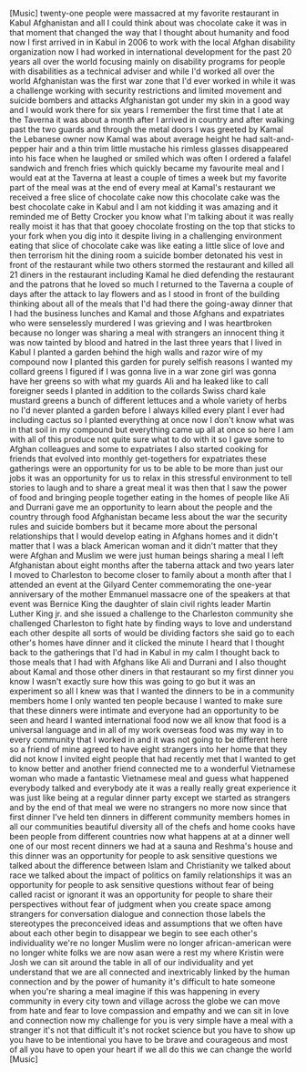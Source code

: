
[Music]
twenty-one people were massacred at my
favorite restaurant in Kabul Afghanistan
and all I could think about was
chocolate cake it was in that moment
that changed the way that I thought
about humanity and food now I first
arrived in in Kabul in 2006 to work with
the local Afghan disability organization
now I had worked in international
development for the past 20 years all
over the world focusing mainly on
disability programs for people with
disabilities as a technical adviser and
while I&#39;d worked all over the world
Afghanistan was the first war zone that
I&#39;d ever worked in while it was a
challenge working with security
restrictions and limited movement and
suicide bombers and attacks Afghanistan
got under my skin in a good way and I
would work there for six years I
remember the first time that I ate at
the Taverna it was about a month after I
arrived in country and after walking
past the two guards and through the
metal doors I was greeted by Kamal the
Lebanese owner now Kamal was about
average height
he had salt-and-pepper hair and a thin
trim little mustache his rimless glasses
disappeared into his face when he
laughed or smiled which was often I
ordered a falafel sandwich and french
fries which quickly became my favourite
meal and I would eat at the Taverna at
least a couple of times a week but my
favorite part of the meal was at the end
of every meal at Kamal&#39;s restaurant we
received a free slice of chocolate cake
now this chocolate cake was the best
chocolate cake in Kabul and I am not
kidding it was amazing and it reminded
me
of Betty Crocker you know what I&#39;m
talking about it was really really moist
it has that that gooey chocolate
frosting on the top that sticks to your
fork when you dig into it despite living
in a challenging environment eating that
slice of chocolate cake was like eating
a little slice of love and then
terrorism hit the dining room a suicide
bomber detonated his vest in front of
the restaurant while two others stormed
the restaurant and killed all 21 diners
in the restaurant including Kamal he
died defending the restaurant and the
patrons that he loved so much I returned
to the Taverna a couple of days after
the attack to lay flowers and as I stood
in front of the building thinking about
all of the meals that I&#39;d had there the
going-away dinner that I had the
business lunches and Kamal and those
Afghans and expatriates who were
senselessly murdered I was grieving and
I was heartbroken because no longer was
sharing a meal with strangers an
innocent thing it was now tainted by
blood and hatred in the last three years
that I lived in Kabul I planted a garden
behind the high walls and razor wire of
my compound now I planted this garden
for purely selfish reasons I wanted my
collard greens I figured if I was gonna
live in a war zone girl was gonna have
her greens so with what my guards Ali
and ha leaked like to call foreigner
seeds I planted in addition to the
collards Swiss chard kale mustard greens
a bunch of different lettuces and a
whole variety of herbs no I&#39;d never
planted a garden before I always killed
every plant I ever had including cactus
so I planted everything at once now I
don&#39;t know what was in that soil in my
compound but everything came up
all at once so here I am with all of
this produce not quite sure what to do
with it
so I gave some to Afghan colleagues and
some to expatriates I also started
cooking for friends that evolved into
monthly get-togethers for expatriates
these gatherings were an opportunity for
us to be able to be more than just our
jobs it was an opportunity for us to
relax in this stressful environment to
tell stories to laugh and to share a
great meal it was then that I saw the
power of food and bringing people
together eating in the homes of people
like Ali and Durrani gave me an
opportunity to learn about the people
and the country through food Afghanistan
became less about the war the security
rules and suicide bombers but it became
more about the personal relationships
that I would develop eating in Afghans
homes and it didn&#39;t matter that I was a
black American woman and it didn&#39;t
matter that they were Afghan and Muslim
we were just human beings sharing a meal
I left Afghanistan about eight months
after the taberna attack and two years
later I moved to Charleston to become
closer to family about a month after
that I attended an event at the Gilyard
Center commemorating the one-year
anniversary of the mother Emmanuel
massacre one of the speakers at that
event was Bernice King the daughter of
slain civil rights leader Martin Luther
King jr. and she issued a challenge to
the Charleston community she challenged
Charleston to fight hate by finding ways
to love and understand each other
despite all sorts of would be dividing
factors she said go to each other&#39;s
homes have dinner and it clicked the
minute I heard that I thought back to
the gatherings that I&#39;d had in Kabul in
my calm
I thought back to those meals that I had
with Afghans like Ali and Durrani and I
also thought about Kamal and those other
diners in that restaurant so my first
dinner you know I wasn&#39;t exactly sure
how this was going to go but it was an
experiment so all I knew was that I
wanted the dinners to be in a community
members home I only wanted ten people
because I wanted to make sure that these
dinners were intimate and everyone had
an opportunity to be seen and heard
I wanted international food now we all
know that food is a universal language
and in all of my work overseas food was
my way in to every community that I
worked in and it was not going to be
different here so a friend of mine
agreed to have eight strangers into her
home that they did not know I invited
eight people that had recently met that
I wanted to get to know better and
another friend connected me to a
wonderful Vietnamese woman who made a
fantastic Vietnamese meal and guess what
happened everybody talked and everybody
ate it was a really really great
experience it was just like being at a
regular dinner party except we started
as strangers and by the end of that meal
we were no strangers no more now since
that first dinner I&#39;ve held ten dinners
in different community members homes in
all our communities beautiful diversity
all of the chefs and home cooks have
been people from different countries now
what happens at at a dinner well one of
our most recent dinners we had at a
sauna and Reshma&#39;s house and this dinner
was an opportunity for people to ask
sensitive questions we talked about the
difference between Islam and
Christianity we talked about race we
talked about the impact of politics on
family relationships it was an
opportunity for people to ask sensitive
questions without fear
of being called racist or ignorant it
was an opportunity for people to share
their perspectives without fear of
judgment when you create space among
strangers for conversation dialogue and
connection those labels the stereotypes
the preconceived ideas and assumptions
that we often have about each other
begin to disappear we begin to see each
other&#39;s individuality we&#39;re no longer
Muslim were no longer african-american
were no longer white folks we are now
asan were a rest my where Kristin were
Josh we can sit around the table in all
of our individuality and yet understand
that we are all connected and
inextricably linked by the human
connection and by the power of humanity
it&#39;s difficult to hate someone when
you&#39;re sharing a meal imagine if this
was happening in every community in
every city town and village across the
globe we can move from hate and fear to
love compassion and empathy and we can
sit in love and connection now my
challenge for you is very simple have a
meal with a stranger it&#39;s not that
difficult it&#39;s not rocket science but
you have to show up you have to be
intentional you have to be brave and
courageous and most of all you have to
open your heart if we all do this we can
change the world
[Music]
